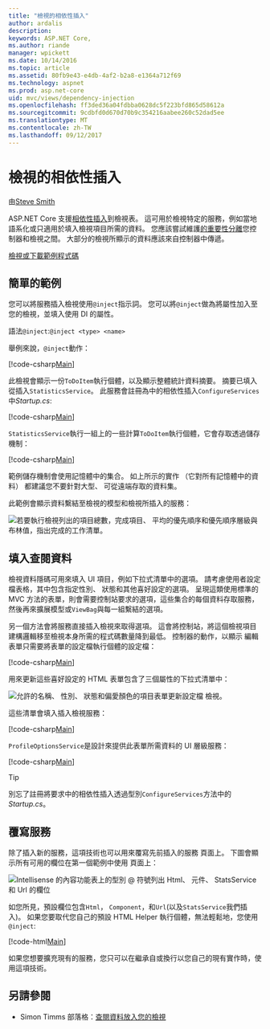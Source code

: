 ```yaml
---
title: "檢視的相依性插入"
author: ardalis
description: 
keywords: ASP.NET Core,
ms.author: riande
manager: wpickett
ms.date: 10/14/2016
ms.topic: article
ms.assetid: 80fb9e43-e4db-4af2-b2a8-e1364a712f69
ms.technology: aspnet
ms.prod: asp.net-core
uid: mvc/views/dependency-injection
ms.openlocfilehash: ff3ded36a04fdbba0628dc5f223bfd865d58612a
ms.sourcegitcommit: 9cdbfd0d670d70b9c354216aabee260c52dad5ee
ms.translationtype: MT
ms.contentlocale: zh-TW
ms.lasthandoff: 09/12/2017
---
```

# <a name="dependency-injection-into-views"></a>檢視的相依性插入

由[Steve Smith](https://ardalis.com/)

ASP.NET Core 支援[相依性插入](xref:fundamentals/dependency-injection)到檢視表。 這可用於檢視特定的服務，例如當地語系化或只適用於填入檢視項目所需的資料。 您應該嘗試維護[的重要性分離](http://deviq.com/separation-of-concerns/)您控制器和檢視之間。 大部分的檢視所顯示的資料應該來自控制器中傳遞。

[檢視或下載範例程式碼](https://github.com/aspnet/Docs/tree/master/aspnetcore/mvc/views/dependency-injection/sample)

## <a name="a-simple-example"></a>簡單的範例

您可以將服務插入檢視使用`@inject`指示詞。 您可以將`@inject`做為將屬性加入至您的檢視，並填入使用 DI 的屬性。

語法`@inject`:`@inject <type> <name>`

舉例來說，`@inject`動作：

[!code-csharp[Main](../../mvc/views/dependency-injection/sample/src/ViewInjectSample/Views/ToDo/Index.cshtml?highlight=4,5,15,16,17)]

此檢視會顯示一份`ToDoItem`執行個體，以及顯示整體統計資料摘要。 摘要已填入從插入`StatisticsService`。 此服務會註冊為中的相依性插入`ConfigureServices`中*Startup.cs*:

[!code-csharp[Main](../../mvc/views/dependency-injection/sample/src/ViewInjectSample/Startup.cs?highlight=6,7&range=15-22)]

`StatisticsService`執行一組上的一些計算`ToDoItem`執行個體，它會存取透過儲存機制：

[!code-csharp[Main](../../mvc/views/dependency-injection/sample/src/ViewInjectSample/Model/Services/StatisticsService.cs?highlight=15,20,26)]

範例儲存機制會使用記憶體中的集合。 如上所示的實作 （它對所有記憶體中的資料） 都建議您不要針對大型、 可從遠端存取的資料集。

此範例會顯示資料繫結至檢視的模型和檢視所插入的服務：

![若要執行檢視列出的項目總數，完成項目、 平均的優先順序和優先順序層級與布林值，指出完成的工作清單。](dependency-injection/_static/screenshot.png)

## <a name="populating-lookup-data"></a>填入查閱資料

檢視資料隱碼可用來填入 UI 項目，例如下拉式清單中的選項。 請考慮使用者設定檔表格，其中包含指定性別、 狀態和其他喜好設定的選項。 呈現這類使用標準的 MVC 方法的表單，則會需要控制站要求的選項，這些集合的每個資料存取服務，然後再來擴展模型或`ViewBag`與每一組繫結的選項。

另一個方法會將服務直接插入檢視來取得選項。 這會將控制站，將這個檢視項目建構邏輯移至檢視本身所需的程式碼數量降到最低。 控制器的動作，以顯示 編輯表單只需要將表單的設定檔執行個體的設定檔：

[!code-csharp[Main](../../mvc/views/dependency-injection/sample/src/ViewInjectSample/Controllers/ProfileController.cs?highlight=9,19)]

用來更新這些喜好設定的 HTML 表單包含了三個屬性的下拉式清單中：

![允許的名稱、 性別、 狀態和偏愛顏色的項目表單更新設定檔 檢視。](dependency-injection/_static/updateprofile.png)

這些清單會填入插入檢視服務：

[!code-csharp[Main](../../mvc/views/dependency-injection/sample/src/ViewInjectSample/Views/Profile/Index.cshtml?highlight=4,16,17,21,22,26,27)]

`ProfileOptionsService`是設計來提供此表單所需資料的 UI 層級服務：

[!code-csharp[Main](../../mvc/views/dependency-injection/sample/src/ViewInjectSample/Model/Services/ProfileOptionsService.cs?highlight=7,13,24)]

>[!TIP]
> 別忘了註冊將要求中的相依性插入透過型別`ConfigureServices`方法中的*Startup.cs*。

## <a name="overriding-services"></a>覆寫服務

除了插入新的服務，這項技術也可以用來覆寫先前插入的服務 頁面上。 下圖會顯示所有可用的欄位在第一個範例中使用 頁面上：

![Intellisense 的內容功能表上的型別 @ 符號列出 Html、 元件、 StatsService 和 Url 的欄位](dependency-injection/_static/razor-fields.png)

如您所見，預設欄位包含`Html`， `Component`，和`Url`(以及`StatsService`我們插入)。 如果您要取代您自己的預設 HTML Helper 執行個體，無法輕鬆地，您使用`@inject`:

[!code-html[Main](../../mvc/views/dependency-injection/sample/src/ViewInjectSample/Views/Helper/Index.cshtml?highlight=3,11)]

如果您想要擴充現有的服務，您只可以在繼承自或換行以您自己的現有實作時，使用這項技術。

## <a name="see-also"></a>另請參閱

* Simon Timms 部落格：[查閱資料放入您的檢視](http://blog.simontimms.com/2015/06/09/getting-lookup-data-into-you-view/)
